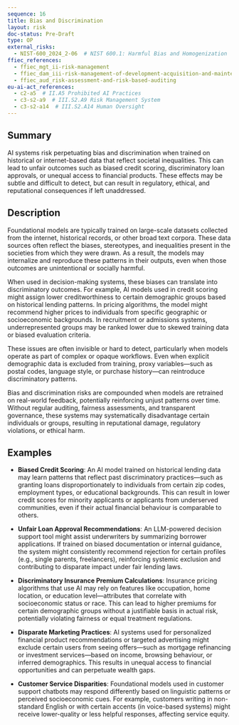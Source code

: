 ```yaml
---
sequence: 16
title: Bias and Discrimination
layout: risk
doc-status: Pre-Draft
type: OP
external_risks:
  - NIST-600_2024_2-06  # NIST 600.1: Harmful Bias and Homogenization
ffiec_references:
  - ffiec_mgt_ii-risk-management
  - ffiec_dam_iii-risk-management-of-development-acquisition-and-maintenance
  - ffiec_aud_risk-assessment-and-risk-based-auditing
eu-ai-act_references:
  - c2-a5  # II.A5 Prohibited AI Practices
  - c3-s2-a9  # III.S2.A9 Risk Management System
  - c3-s2-a14  # III.S2.A14 Human Oversight
---
```


## Summary

AI systems risk perpetuating bias and discrimination when trained on historical or internet-based data that reflect societal inequalities. This can lead to unfair outcomes such as biased credit scoring, discriminatory loan approvals, or unequal access to financial products. These effects may be subtle and difficult to detect, but can result in regulatory, ethical, and reputational consequences if left unaddressed.

## Description

Foundational models are typically trained on large-scale datasets collected from the internet, historical records, or other broad text corpora. These data sources often reflect the biases, stereotypes, and inequalities present in the societies from which they were drawn. As a result, the models may internalize and reproduce these patterns in their outputs, even when those outcomes are unintentional or socially harmful.

When used in decision-making systems, these biases can translate into discriminatory outcomes. For example, AI models used in credit scoring might assign lower creditworthiness to certain demographic groups based on historical lending patterns. In pricing algorithms, the model might recommend higher prices to individuals from specific geographic or socioeconomic backgrounds. In recruitment or admissions systems, underrepresented groups may be ranked lower due to skewed training data or biased evaluation criteria.

These issues are often invisible or hard to detect, particularly when models operate as part of complex or opaque workflows. Even when explicit demographic data is excluded from training, proxy variables—such as postal codes, language style, or purchase history—can reintroduce discriminatory patterns.

Bias and discrimination risks are compounded when models are retrained on real-world feedback, potentially reinforcing unjust patterns over time. Without regular auditing, fairness assessments, and transparent governance, these systems may systematically disadvantage certain individuals or groups, resulting in reputational damage, regulatory violations, or ethical harm.

## Examples

* **Biased Credit Scoring**:
  An AI model trained on historical lending data may learn patterns that reflect past discriminatory practices—such as granting loans disproportionately to individuals from certain zip codes, employment types, or educational backgrounds. This can result in lower credit scores for minority applicants or applicants from underserved communities, even if their actual financial behaviour is comparable to others.

* **Unfair Loan Approval Recommendations**:
  An LLM-powered decision support tool might assist underwriters by summarizing borrower applications. If trained on biased documentation or internal guidance, the system might consistently recommend rejection for certain profiles (e.g., single parents, freelancers), reinforcing systemic exclusion and contributing to disparate impact under fair lending laws.

* **Discriminatory Insurance Premium Calculations**:
  Insurance pricing algorithms that use AI may rely on features like occupation, home location, or education level—attributes that correlate with socioeconomic status or race. This can lead to higher premiums for certain demographic groups without a justifiable basis in actual risk, potentially violating fairness or equal treatment regulations.

* **Disparate Marketing Practices**:
  AI systems used for personalized financial product recommendations or targeted advertising might exclude certain users from seeing offers—such as mortgage refinancing or investment services—based on income, browsing behaviour, or inferred demographics. This results in unequal access to financial opportunities and can perpetuate wealth gaps.

* **Customer Service Disparities**:
  Foundational models used in customer support chatbots may respond differently based on linguistic patterns or perceived socioeconomic cues. For example, customers writing in non-standard English or with certain accents (in voice-based systems) might receive lower-quality or less helpful responses, affecting service equity.


